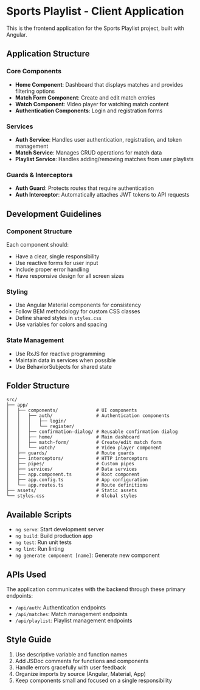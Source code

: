 # Sports Playlist - Client Application

This is the frontend application for the Sports Playlist project, built with Angular.

## Application Structure

### Core Components

- **Home Component**: Dashboard that displays matches and provides filtering options
- **Match Form Component**: Create and edit match entries
- **Watch Component**: Video player for watching match content
- **Authentication Components**: Login and registration forms

### Services

- **Auth Service**: Handles user authentication, registration, and token management
- **Match Service**: Manages CRUD operations for match data
- **Playlist Service**: Handles adding/removing matches from user playlists

### Guards & Interceptors

- **Auth Guard**: Protects routes that require authentication
- **Auth Interceptor**: Automatically attaches JWT tokens to API requests

## Development Guidelines

### Component Structure

Each component should:
- Have a clear, single responsibility
- Use reactive forms for user input
- Include proper error handling
- Have responsive design for all screen sizes

### Styling

- Use Angular Material components for consistency
- Follow BEM methodology for custom CSS classes
- Define shared styles in `styles.css`
- Use variables for colors and spacing

### State Management

- Use RxJS for reactive programming
- Maintain data in services when possible
- Use BehaviorSubjects for shared state

## Folder Structure

```
src/
├── app/
│   ├── components/              # UI components
│   │   ├── auth/                # Authentication components
│   │   │   ├── login/
│   │   │   └── register/
│   │   ├── confirmation-dialog/ # Reusable confirmation dialog
│   │   ├── home/                # Main dashboard
│   │   ├── match-form/          # Create/edit match form
│   │   └── watch/               # Video player component
│   ├── guards/                  # Route guards
│   ├── interceptors/            # HTTP interceptors
│   ├── pipes/                   # Custom pipes
│   ├── services/                # Data services
│   ├── app.component.ts         # Root component
│   ├── app.config.ts            # App configuration
│   └── app.routes.ts            # Route definitions
├── assets/                      # Static assets
└── styles.css                   # Global styles
```

## Available Scripts

- `ng serve`: Start development server
- `ng build`: Build production app
- `ng test`: Run unit tests
- `ng lint`: Run linting
- `ng generate component [name]`: Generate new component

## APIs Used

The application communicates with the backend through these primary endpoints:

- `/api/auth`: Authentication endpoints
- `/api/matches`: Match management endpoints
- `/api/playlist`: Playlist management endpoints

## Style Guide

1. Use descriptive variable and function names
2. Add JSDoc comments for functions and components
3. Handle errors gracefully with user feedback
4. Organize imports by source (Angular, Material, App)
5. Keep components small and focused on a single responsibility
